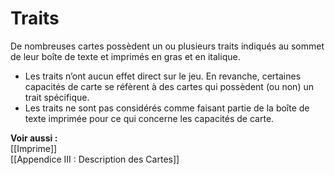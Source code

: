 # Traits
De nombreuses cartes possèdent un ou plusieurs traits indiqués au sommet de leur boîte de texte et imprimés en gras et en italique.  
- Les traits n’ont aucun effet direct sur le jeu. En revanche, certaines capacités de carte se réfèrent à des cartes qui possèdent (ou non) un trait spécifique. 
- Les traits ne sont pas considérés comme faisant partie de la boîte de texte imprimée pour ce qui concerne les capacités de carte. 

**Voir aussi :**  
[[Imprime]]  
[[Appendice III : Description des Cartes]]